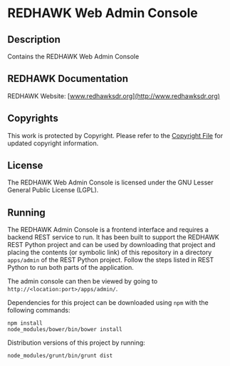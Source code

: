 # REDHAWK Web Admin Console

## Description

Contains the REDHAWK Web Admin Console

## REDHAWK Documentation

REDHAWK Website: [www.redhawksdr.org](http://www.redhawksdr.org)

## Copyrights

This work is protected by Copyright. Please refer to the [Copyright File](src/COPYRIGHT) for updated copyright information.

## License

The REDHAWK Web Admin Console is licensed under the GNU Lesser General Public License (LGPL).

## Running

The REDHAWK Admin Console is a frontend interface and requires a backend REST service to run. It has been built to 
support the REDHAWK REST Python project and can be used by downloading that project and placing the contents 
(or symbolic link) of this repository in a directory `apps/admin` of the REST Python project. Follow the steps listed 
in REST Python to run both parts of the application.

The admin console can then be viewed by going to `http://<location:port>/apps/admin/`.

Dependencies for this project can be downloaded using `npm` with the following commands:

    npm install
    node_modules/bower/bin/bower install
    
Distribution versions of this project by running:

    node_modules/grunt/bin/grunt dist
    
